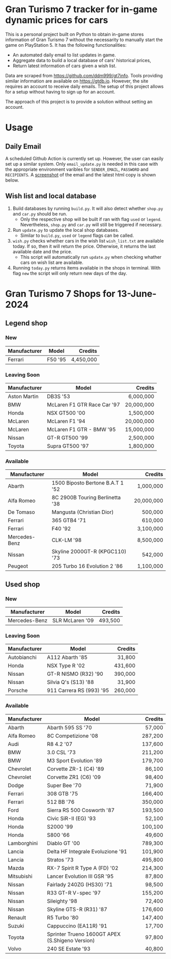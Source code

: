 # Gran Turismo 7 tracker for in-game dynamic prices for cars

This is a personal project built on Python to obtain in-game stores information of Gran Turismo 7 without the necessarity to manually start the game on PlayStation 5. It has the following functionalities:

- An automated daily email to list updates in game.
- Aggregate data to build a local database of cars' historical prices,
- Return latest information of cars given a wish list.

Data are scraped from https://github.com/ddm999/gt7info. Tools providing similar information are available on https://gtdb.io. However, the site requires an account to receive daily emails. The setup of this project allows for a setup without having to sign up for an account.

The approach of this project is to provide a solution without setting an account.

# Usage

## Daily Email

A scheduled Github Action is currently set up. However, the user can easily set up a similar system. Only `email_update.py` is needed in this case with the appropriate environment varibles for `SENDER_EMAIL`, `PASSWORD` and `RECIPIENTS`. A [screenshot](https://raw.githubusercontent.com/marcohoucheng/Gran-Turismo-7-Price-Tracker/main/data/email_screenshot.png) of the email and the latest html copy is shown below.

## Wish list and local database

1. Build databases by running `build.py`. It will also detect whether `shop.py` and `car.py` should be run.
    - Only the respective shop will be built if ran with flag `used` or `legend`. Nevertheless, `shop.py` and `car.py` will still be triggered if necessary.
2. Run `update.py` to update the local shop databases.
    - Similar to `build.py`, `used` or `legend` flags can be called.
3. `wish.py` checks whether cars in the wish list `wish_list.txt` are available today. If so, then it will return the price. Otherwise, it returns the last available date and the price.
    - This script will automatically run `update.py` when checking whather cars on wish list are available.
4. Running `today.py` returns items available in the shops in terminal. With flag `new` the script will only return new days of the day.


# Gran Turismo 7 Shops for 13-June-2024



## Legend shop

### New
 | Manufacturer | Model | Credits |
 | --- | --- | --: |
|Ferrari|F50 '95|4,450,000|

### Leaving Soon
 | Manufacturer | Model | Credits |
 | --- | --- | --: |
|Aston Martin|DB3S '53|6,000,000|
|BMW|McLaren F1 GTR Race Car '97|20,000,000|
|Honda|NSX GT500 '00|1,500,000|
|McLaren|McLaren F1 '94|20,000,000|
|McLaren|McLaren F1 GTR - BMW '95|15,000,000|
|Nissan|GT-R GT500 '99|2,500,000|
|Toyota|Supra GT500 '97|1,800,000|

### Available
 | Manufacturer | Model | Credits |
 | --- | --- | --: |
|Abarth|1500 Biposto Bertone B.A.T 1 '52|1,000,000|
|Alfa Romeo|8C 2900B Touring Berlinetta '38|20,000,000|
|De Tomaso|Mangusta (Christian Dior)|500,000|
|Ferrari|365 GTB4 '71|610,000|
|Ferrari|F40 '92|3,100,000|
|Mercedes-Benz|CLK-LM '98|8,500,000|
|Nissan|Skyline 2000GT-R (KPGC110) '73|542,000|
|Peugeot|205 Turbo 16 Evolution 2 '86|1,100,000|


## Used shop

### New
 | Manufacturer | Model | Credits |
 | --- | --- | --: |
|Mercedes-Benz|SLR McLaren '09|493,500|

### Leaving Soon
 | Manufacturer | Model | Credits |
 | --- | --- | --: |
|Autobianchi|A112 Abarth '85|31,800|
|Honda|NSX Type R '02|431,600|
|Nissan|GT-R NISMO (R32) '90|390,000|
|Nissan|Silvia Q's (S13) '88|31,900|
|Porsche|911 Carrera RS (993) '95|260,000|

### Available
 | Manufacturer | Model | Credits |
 | --- | --- | --: |
|Abarth|Abarth 595 SS '70|57,000|
|Alfa Romeo|8C Competizione '08|287,200|
|Audi|R8 4.2 '07|137,600|
|BMW|3.0 CSL '73|211,200|
|BMW|M3 Sport Evolution '89|179,700|
|Chevrolet|Corvette ZR-1 (C4) '89|86,100|
|Chevrolet|Corvette ZR1 (C6) '09|98,400|
|Dodge|Super Bee '70|71,900|
|Ferrari|308 GTB '75|166,400|
|Ferrari|512 BB '76|350,000|
|Ford|Sierra RS 500 Cosworth '87|193,500|
|Honda|Civic SiR-II (EG) '93|52,100|
|Honda|S2000 '99|100,100|
|Honda|S800 '66|49,600|
|Lamborghini|Diablo GT '00|789,300|
|Lancia|Delta HF Integrale Evoluzione '91|101,900|
|Lancia|Stratos '73|495,800|
|Mazda|RX-7 Spirit R Type A (FD) '02|214,300|
|Mitsubishi|Lancer Evolution III GSR '95|87,800|
|Nissan|Fairlady 240ZG (HS30) '71|98,500|
|Nissan|R33 GT-R V-spec '97|155,200|
|Nissan|Sileighty '98|72,400|
|Nissan|Skyline GTS-R (R31) '87|176,600|
|Renault|R5 Turbo '80|147,400|
|Suzuki|Cappuccino (EA11R) '91|17,700|
|Toyota|Sprinter Trueno 1600GT APEX (S.Shigeno Version)|97,800|
|Volvo|240 SE Estate '93|40,800|
